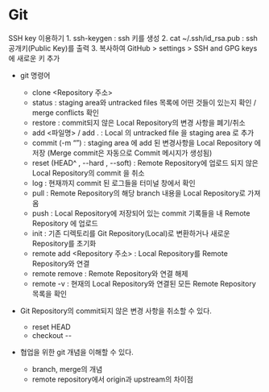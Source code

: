 # Git


SSH key 이용하기
    1. ssh-keygen : ssh 키를 생성
    2. cat ~/.ssh/id_rsa.pub : ssh 공개키(Public Key)를 출력
    3. 복사하여 GitHub > settings > SSH and GPG keys 에 새로운 키 추가





* git 명령어
    * clone <Repository 주소>
    * status : staging area와 untracked files 목록에 어떤 것들이 있는지 확인 / merge conflicts 확인
    * restore : commit되지 않은 Local Repository의 변경 사항을 폐기/취소
    * add <파일명> / add . : Local 의 untracked file 을 staging area 로 추가
    * commit (-m “”) : staging area 에 add 된 변경사항을 Local Repository 에 저장 (Merge commit은 자동으로 Commit 메시지가 생성됨)
    * reset (HEAD^ , --hard , --soft) : Remote Repository에 업로드 되지 않은 Local Repository의 commit 을 취소
    * log : 현재까지 commit 된 로그들을 터미널 창에서 확인
    * pull <shortname> <branch> : Remote Repository의 해당 branch 내용을 Local Repository로 가져옴
    * push <origin> <branch> : Local Repository에 저장되어 있는 commit 기록들을 내 Remote Repository 에 업로드
    * init : 기존 디렉토리를 Git Repository(Local)로 변환하거나 새로운 Repository를 초기화
    * remote add <shortname> <Repository 주소> : Local Repository를 Remote Repository와 연결
    * remote remove <shortname> : Remote Repository와 연결 해제
    * remote -v : 현재의 Local Repository와 연결된 모든 Remote Repository 목록을 확인




* Git Repository의 commit되지 않은 변경 사항을 취소할 수 있다.
    * reset HEAD <file>
    * checkout -- <file>
* 협업을 위한 git 개념을 이해할 수 있다.
    * branch, merge의 개념
    * remote repository에서 origin과 upstream의 차이점


